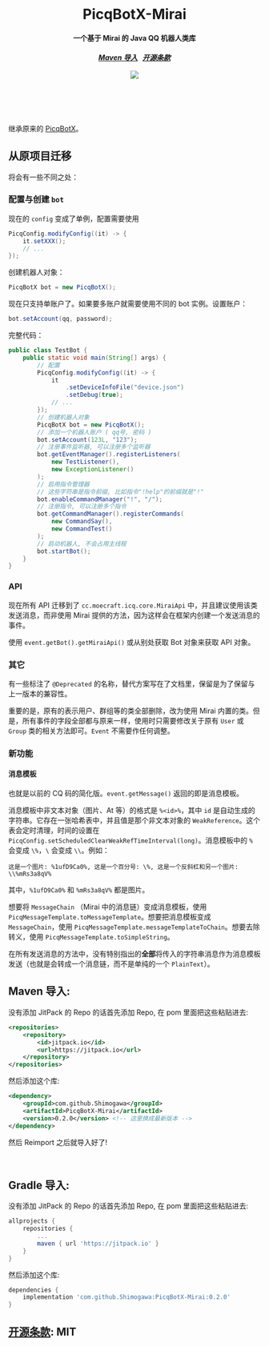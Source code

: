 <h1 align="center">
  <br>
  <br>
  PicqBotX-Mirai
  <h4 align="center">
  一个基于 Mirai 的 Java QQ 机器人类库
  </h4>
  <h5 align="center">
    <a href="#maven">Maven 导入</a>&nbsp;&nbsp;
    <a href="#license">开源条款</a>
    <br><br>
    <a href="https://jitpack.io/#Shimogawa/PicqBotX-Mirai">
      <img src="https://jitpack.io/v/Shimogawa/PicqBotX-Mirai.svg"></img>
    </a>
  </h5>
  <br>
  <br>
  <br>
</h1>

继承原来的 [PicqBotX][picqbotx-legacy]。

## 从原项目迁移

将会有一些不同之处：

### 配置与创建 `bot`

现在的 `config` 变成了单例，配置需要使用

```java
PicqConfig.modifyConfig((it) -> {
    it.setXXX();
    // ...
});
```

创建机器人对象：

```java
PicqBotX bot = new PicqBotX();
```

现在只支持单账户了。如果要多账户就需要使用不同的 bot 实例。设置账户：

```java
bot.setAccount(qq, password);
```

完整代码：

```java
public class TestBot {
    public static void main(String[] args) {
        // 配置
        PicqConfig.modifyConfig((it) -> {
            it
                .setDeviceInfoFile("device.json")
                .setDebug(true);
            // ...
        });
        // 创建机器人对象
        PicqBotX bot = new PicqBotX();
        // 添加一个机器人账户 ( qq号, 密码 )
        bot.setAccount(123L, "123");
        // 注册事件监听器, 可以注册多个监听器
        bot.getEventManager().registerListeners(
            new TestListener(),
            new ExceptionListener()
        );
        // 启用指令管理器
        // 这些字符串是指令前缀, 比如指令"!help"的前缀就是"!"
        bot.enableCommandManager("!", "/");
        // 注册指令, 可以注册多个指令
        bot.getCommandManager().registerCommands(
            new CommandSay(),
            new CommandTest()
        );
        // 启动机器人, 不会占用主线程
        bot.startBot();
    }
}
```

### API

现在所有 API 迁移到了 `cc.moecraft.icq.core.MiraiApi` 中，并且建议使用该类发送消息，而非使用 Mirai 提供的方法，因为这样会在框架内创建一个发送消息的事件。

使用 `event.getBot().getMiraiApi()` 或从别处获取 Bot 对象来获取 API 对象。

### 其它

有一些标注了 `@Deprecated` 的名称，替代方案写在了文档里，保留是为了保留与上一版本的兼容性。

重要的是，原有的表示用户、群组等的类全部删除，改为使用 Mirai 内置的类。但是，所有事件的字段全部都与原来一样，使用时只需要修改关于原有 `User` 或 `Group` 类的相关方法即可。`Event` 不需要作任何调整。

### 新功能

#### 消息模板

也就是以前的 CQ 码的简化版。`event.getMessage()` 返回的即是消息模板。

消息模板中非文本对象（图片、At 等）的格式是 `%<id>%`，其中 `id` 是自动生成的字符串。它存在一张哈希表中，并且值是那个非文本对象的 `WeakReference`。这个表会定时清理，时间的设置在 `PicqConfig.setScheduledClearWeakRefTimeInterval(long)`。消息模板中的 `%` 会变成 `\%`，`\` 会变成 `\\`。例如：

```
这是一个图片: %1ufD9Ca0%, 这是一个百分号: \%, 这是一个反斜杠和另一个图片: \\%mRs3a8qV%
```

其中，`%1ufD9Ca0%` 和 `%mRs3a8qV%` 都是图片。

想要将 `MessageChain` （Mirai 中的消息链）变成消息模板，使用 `PicqMessageTemplate.toMessageTemplate`。想要把消息模板变成 `MessageChain`，使用 `PicqMessageTemplate.messageTemplateToChain`。想要去除转义，使用 `PicqMessageTemplate.toSimpleString`。

在所有发送消息的方法中，没有特别指出的**全部**将传入的字符串消息作为消息模板发送（也就是会转成一个消息链，而不是单纯的一个 `PlainText`）。


<a name="maven"></a>
Maven 导入:
--------

没有添加 JitPack 的 Repo 的话首先添加 Repo, 在 pom 里面把这些粘贴进去:

```xml
<repositories>
    <repository>
        <id>jitpack.io</id>
        <url>https://jitpack.io</url>
    </repository>
</repositories>
```

然后添加这个库:

```xml
<dependency>
    <groupId>com.github.Shimogawa</groupId>
    <artifactId>PicqBotX-Mirai</artifactId>
    <version>0.2.0</version> <!-- 这里换成最新版本 -->
</dependency>
```

然后 Reimport 之后就导入好了!

<br>

<a name="gradle"></a>
Gradle 导入:
--------

没有添加 JitPack 的 Repo 的话首先添加 Repo, 在 pom 里面把这些粘贴进去:

```gradle
allprojects {
    repositories {
        ...
        maven { url 'https://jitpack.io' }
    }
}
```

然后添加这个库:

```gradle
dependencies {
    implementation 'com.github.Shimogawa:PicqBotX-Mirai:0.2.0'
}
```

<a name="license"></a>
[开源条款](https://choosealicense.com/licenses/mit/): MIT
--------


[picqbotx-legacy]: https://github.com/HyDevelop/PicqBotX
